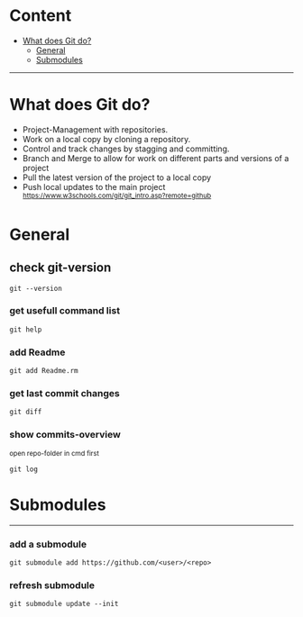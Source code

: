 # Content
- [What does Git do?](#gitinfo)
  - [General](#general)
  - [Submodules](#submodules)

<hr/>

# <a name="gitinfo">What does Git do?</a>
- Project-Management with repositories.
- Work on a local copy by cloning a repository.
- Control and track changes by stagging and committing.
- Branch and Merge to allow for work on different parts and versions of a project
- Pull the latest version of the project to a local copy
- Push local updates to the main project
<sup>https://www.w3schools.com/git/git_intro.asp?remote=github</sup>


# <a name="general">General</a>

## check git-version
```
git --version
```

### get usefull command list
```
git help
```

### add Readme
```
git add Readme.rm
```

### get last commit changes
```
git diff
```

### show commits-overview
<sub>open repo-folder in cmd first</sub>
```
git log
```
# <a name="submodules">Submodules</a>
<hr/>

### add a submodule
```
git submodule add https://github.com/<user>/<repo>
```
### refresh submodule
```
git submodule update --init
```


